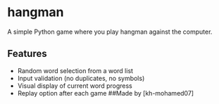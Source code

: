 # hangman
A simple Python game where you play hangman against the computer. 

## Features
- Random word selection from a word list
- Input validation (no duplicates, no symbols)
- Visual display of current word progress
- Replay option after each game
##Made by [kh-mohamed07]

